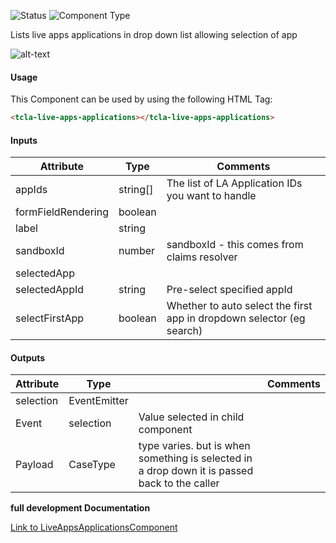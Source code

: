 
![Status][auto] ![Component Type][minor] <!--Component Meta {"created_by":"HP", "reviewed_by":"Auto", "last_modified_by":"Auto", "comment":"?check hugo"} Component Meta -->


<p>Lists live apps applications in drop down list allowing selection of app</p>

<p><img src="../live-apps-applications.png" alt="alt-text" class="img-responsive" title="Image"></p>



#### Usage


This Component can be used by using the following HTML Tag:

```html
<tcla-live-apps-applications></tcla-live-apps-applications>
```

#### Inputs

Attribute | Type | Comments
--- | --- | ---
appIds | string[] | The list of LA Application IDs you want to handle
formFieldRendering | boolean | 
label | string | 
sandboxId | number | sandboxId - this comes from claims resolver
selectedApp |  | 
selectedAppId | string | Pre-select specified appId
selectFirstApp | boolean | Whether to auto select the first app in dropdown selector (eg search)

#### Outputs

Attribute | Type |   | Comments
--- | --- | --- | ---
selection | EventEmitter<CaseType> |   |  
  | Event |  selection  |  Value selected in child component
  | Payload |  CaseType  |  type varies.  but is when something is selected in a drop down it is passed back to the caller


<b>full development Documentation</b>

[Link to LiveAppsApplicationsComponent](https://tibcosoftware.github.io/TCSTK-Libdocs/libdocs/tc-liveapps-lib/components/LiveAppsApplicationsComponent.html)


[auto]: https://img.shields.io/badge/Status-auto%20generated-lightgrey.svg?style=flat "auto generated"

[manually]: https://img.shields.io/badge/Status-manually%20created-yellow.svg?style=flat "manually created"

[draft]: https://img.shields.io/badge/Status-draft-red.svg?style=flat "draft"

[review]: https://img.shields.io/badge/Status-need%20review-yellowgreen.svg?style=flat "need review"

[review done]: https://img.shields.io/badge/Status-review%20done-green.svg?style=flat "review done"

[finalized]: https://img.shields.io/badge/Status-finalized-brightgreen.svg?style=flat "finalized"

[top]: https://img.shields.io/badge/Component%20Type-Top-blue.svg?style=flat "top Component"

[major]: https://img.shields.io/badge/Component%20Type-major%20Component-blue.svg?style=flat "major Component"

[minor]: https://img.shields.io/badge/Component%20Type-minor%20Component-blue.svg?style=flat "minor Component"


